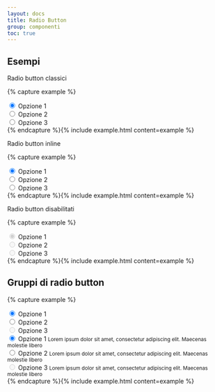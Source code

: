 ```yaml
---
layout: docs
title: Radio Button
group: componenti
toc: true
---
```


## Esempi

Radio button classici

{% capture example %}
<div class="form-check">
  <input name="gruppo1" type="radio" id="radio1" checked>
  <label for="radio1">Opzione 1</label>
</div>

<div class="form-check">
  <input name="gruppo1" type="radio" id="radio2">
  <label for="radio2">Opzione 2</label>
</div>

<div class="form-check">
  <input name="gruppo1" type="radio" id="radio3">
  <label for="radio3">Opzione 3</label>
</div>
{% endcapture %}{% include example.html content=example %}

Radio button inline

{% capture example %}
  <div class="form-check form-check-inline">
    <input name="gruppo2" type="radio" id="radio4" checked>
    <label for="radio4">Opzione 1</label>
  </div>

  <div class="form-check form-check-inline">
    <input name="gruppo2" type="radio" id="radio5">
    <label for="radio5">Opzione 2</label>
  </div>

  <div class="form-check form-check-inline">
    <input name="gruppo2" type="radio" id="radio6">
    <label for="radio6">Opzione 3</label>
  </div>
{% endcapture %}{% include example.html content=example %}

Radio button disabilitati

{% capture example %}
<div class="form-check">
  <input name="gruppo3" type="radio" class="with-gap" id="radio7" checked disabled>
  <label for="radio7" class="disabled">Opzione 1</label>
</div>

<div class="form-check">
  <input name="gruppo3" type="radio" class="with-gap" id="radio8" disabled>
  <label for="radio8" class="disabled">Opzione 2</label>
</div>

<div class="form-check">
  <input name="gruppo3" type="radio" class="with-gap" id="radio9" disabled>
  <label for="radio9" class="disabled">Opzione 3</label>
</div>
{% endcapture %}{% include example.html content=example %}

## Gruppi di radio button

{% capture example %}
<div class="row">
  <div class="col-md-5">
    <div class="form-check form-check-group">
      <input name="gruppo4" type="radio" id="radio10" checked checked>
      <label for="radio10">Opzione 1</label>
    </div>
    <div class="form-check form-check-group">
      <input name="gruppo4" type="radio" id="radio11">
      <label for="radio11">Opzione 2</label>
    </div>
    <div class="form-check form-check-group">
      <input name="gruppo4" type="radio" id="radio12" disabled>
      <label for="radio12" class="disabled">Opzione 3</label>
    </div>
  </div>
  <div class="col-md-2"></div>
  <div class="col-md-5">
    <div class="form-check form-check-group">
      <input checked name="gruppo5" type="radio" id="radio13" aria-describedby="radio13-help">
      <label for="radio13">Opzione 1</label>
      <small id="radio13-help" class="form-text">Lorem ipsum dolor sit amet, consectetur adipiscing elit. Maecenas molestie libero</small>
    </div>
    <div class="form-check form-check-group">
      <input name="gruppo5" type="radio" id="radio14" aria-describedby="radio14-help">
      <label for="radio14">Opzione 2</label>
      <small id="radio14-help" class="form-text">Lorem ipsum dolor sit amet, consectetur adipiscing elit. Maecenas molestie libero</small>
    </div>
    <div class="form-check form-check-group">
      <input name="gruppo5" type="radio" id="radio15" aria-describedby="radio15-help" disabled="disabled">
      <label for="radio15" class="disabled">Opzione 3</label>
      <small id="radio15-help" class="form-text">Lorem ipsum dolor sit amet, consectetur adipiscing elit. Maecenas molestie libero</small>
    </div>
  </div>
</div>
{% endcapture %}{% include example.html content=example %}
